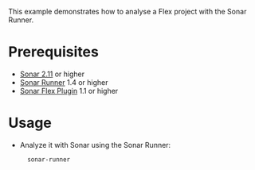 This example demonstrates how to analyse a Flex project with the Sonar Runner.

Prerequisites
=============
* [Sonar 2.11](http://www.sonarsource.org/downloads/) or higher
* [Sonar Runner](http://docs.codehaus.org/display/SONAR/Installing+and+Configuring+Sonar+Runner) 1.4 or higher
* [Sonar Flex Plugin](http://docs.codehaus.org/display/SONAR/Flex+Plugin) 1.1 or higher

Usage
=====
* Analyze it with Sonar using the Sonar Runner:

        sonar-runner

